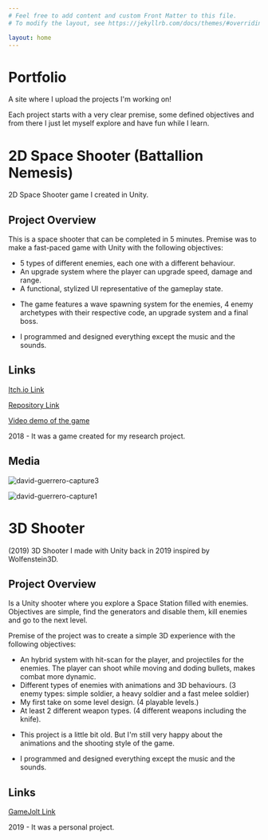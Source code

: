 ```yaml
---
# Feel free to add content and custom Front Matter to this file.
# To modify the layout, see https://jekyllrb.com/docs/themes/#overriding-theme-defaults

layout: home
---
```


# Portfolio
A site where I upload the projects I'm working on!

Each project starts with a very clear premise, some defined objectives and from there I just let myself explore and have fun while I learn.

# 2D Space Shooter (Battallion Nemesis)

2D Space Shooter game I created in Unity.

## Project Overview

This is a space shooter that can be completed in 5 minutes. Premise was to make a fast-paced game with Unity with the following objectives:

- 5 types of different enemies, each one with a different behaviour.
- An upgrade system where the player can upgrade speed, damage and range.
- A functional, stylized UI representative of the gameplay state.

* The game features a wave spawning system for the enemies, 4 enemy archetypes with their respective code, an upgrade system and a final boss.

* I programmed and designed everything except the music and the sounds.

## Links

[Itch.io Link](https://davidgf-dev.itch.io/battallion-nemesis)

[Repository Link](https://github.com/davidgfdev/BattallionNemesis)

[Video demo of the game](https://youtu.be/1LqIwT_s4ro)

2018 - It was a game created for my research project.

## Media

![david-guerrero-capture3](https://user-images.githubusercontent.com/85587392/218138479-959a5127-509f-4863-b575-310737d47645.jpg)

![david-guerrero-capture1](https://user-images.githubusercontent.com/85587392/218138489-c97b9877-7864-4a39-996b-aa9cb802095a.jpg)

# 3D Shooter

(2019) 3D Shooter I made with Unity back in 2019 inspired by Wolfenstein3D.

## Project Overview

Is a Unity shooter where you explore a Space Station filled with enemies. Objectives are simple, find the generators and disable them, kill enemies and go to the next level.

Premise of the project was to create a simple 3D experience with the following objectives:

- An hybrid system with hit-scan for the player, and projectiles for the enemies. The player can shoot while moving and doding bullets, makes combat more dynamic.
- Different types of enemies with animations and 3D behaviours. (3 enemy types: simple soldier, a heavy soldier and a fast melee soldier)
- My first take on some level design. (4 playable levels.)
- At least 2 different weapon types. (4 different weapons including the knife).

* This project is a little bit old. But I'm still very happy about the animations and the shooting style of the game.

* I programmed and designed everything except the music and the sounds.

## Links

[GameJolt Link](https://gamejolt.com/games/hades/386582)

2019 - It was a personal project.



